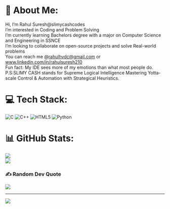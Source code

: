 # 💫 About Me:
Hi, I’m Rahul Suresh@slimycashcodes<br>I’m interested in Coding and Problem Solving<br>I’m currently learning Bachelors degree with a major on Computer Science and Engineering in SSNCE<br>I’m looking to collaborate on open-source projects and solve Real-world problems<br>You can reach me @rahulhvdc@gmail.com or www.linkedin.com/in/rahulsuresh210<br>Fun fact: My IDE sees more of my emotions than what most people do.<br>P.S:SLIMY CASH stands for Supreme Logical Intelligence Mastering Yotta-scale Control & Automation with Strategical Heuristics.


# 💻 Tech Stack:
![C](https://img.shields.io/badge/c-%2300599C.svg?style=for-the-badge&logo=c&logoColor=white) ![C++](https://img.shields.io/badge/c++-%2300599C.svg?style=for-the-badge&logo=c%2B%2B&logoColor=white) ![HTML5](https://img.shields.io/badge/html5-%23E34F26.svg?style=for-the-badge&logo=html5&logoColor=white) ![Python](https://img.shields.io/badge/python-3670A0?style=for-the-badge&logo=python&logoColor=ffdd54)
# 📊 GitHub Stats:
![](https://github-readme-stats.vercel.app/api?username=slimycashcodes&theme=tokyonight&hide_border=false&include_all_commits=true&count_private=false)<br/>
![](https://github-readme-stats.vercel.app/api/top-langs/?username=slimycashcodes&theme=tokyonight&hide_border=false&include_all_commits=true&count_private=false&layout=compact)

### ✍️ Random Dev Quote
![](https://quotes-github-readme.vercel.app/api?type=horizontal&theme=dark)

---
[![](https://visitcount.itsvg.in/api?id=slimycashcodes&icon=0&color=0)](https://visitcount.itsvg.in)

<!-- Proudly created with GPRM ( https://gprm.itsvg.in ) -->
